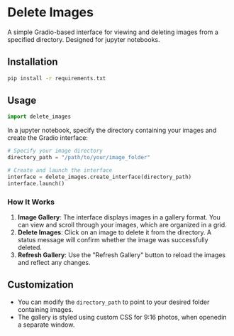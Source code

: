 # Delete Images

A simple Gradio-based interface for viewing and deleting images from a specified directory.
Designed for jupyter notebooks.

## Installation

```bash
pip install -r requirements.txt
```

## Usage

```python
import delete_images
```

In a jupyter notebook, specify the directory containing your images and create the Gradio interface:

```python
# Specify your image directory
directory_path = "/path/to/your/image_folder"

# Create and launch the interface
interface = delete_images.create_interface(directory_path)
interface.launch()
```

### How It Works

1. **Image Gallery**: The interface displays images in a gallery format. You can view and scroll through your images, which are organized in a grid.
2. **Delete Images**: Click on an image to delete it from the directory. A status message will confirm whether the image was successfully deleted.
3. **Refresh Gallery**: Use the "Refresh Gallery" button to reload the images and reflect any changes.


## Customization

- You can modify the `directory_path` to point to your desired folder containing images.
- The gallery is styled using custom CSS for 9:16 photos, when openedin a separate window.
